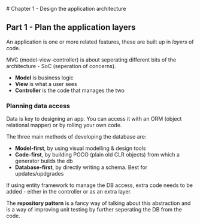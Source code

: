 ﻿# Chapter 1 - Design the application architecture

## Part 1 - Plan the application layers

An application is one or more related features, these are built up in *layers* of code.

MVC (model-view-controller) is about seperating different bits of the architecture - SoC (seperation of concerns).

* **Model** is business logic
* **View** is what a user sees
* **Controller** is the code that manages the two

### Planning data access

Data is key to designing an app. You can access it with an ORM (object relational mapper) or by rolling your own code.

The three main methods of developing the database are:

* **Model-first**, by using visual modelling & design tools
* **Code-first**, by building POCO (plain old CLR objects) from which a generator builds the db
* **Database-first**, by directly writing a schema. Best for updates/updgrades

If using entity framework to manage the DB access, extra code needs to be added - either in the controller or as an extra layer.

The **repository pattern** is a fancy way of talking about this abstraction and is a way of improving unit testing by further seperating the DB from the code.

